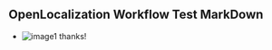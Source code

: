 ## OpenLocalization Workflow Test MarkDown
* ![image1](.\aa307dd6-93e6-4c96-aa8c-a84847970e04.PNG) 
thanks!